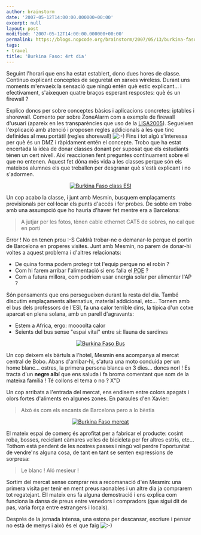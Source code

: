 ```yaml
---
author: brainstorm
date: '2007-05-12T14:00:00.000000+00:00'
excerpt: null
layout: post
modified: '2007-05-12T14:00:00.000000+00:00'
permalink: https://blogs.nopcode.org/brainstorm/2007/05/13/burkina-faso-4rt-dia/
tags:
- travel
title: 'Burkina Faso: 4rt dia'
---
```


Seguint l'horari que ens ha estat establert, dono dues hores de classe. Continuo explicant conceptes de seguretat en xarxes wireless. Durant uns moments m'envaeix la sensació que ningú entén què estic explicant... i efectivament, s'aixequen quatre braços esperant respostes: què és un firewall ?

Explico doncs per sobre conceptes bàsics i aplicacions concretes: iptables i shorewall. Comento per sobre ZoneAlarm com a exemple de firewall d'usuari (apareix en les transparències que uso de la [LISA2005][1]). Segueixen l'explicació amb atenció i proposen regles addicionals a les que tinc definides al meu portàtil (regles shorewall) <img src="http://blogs.nopcode.org/brainstorm/wp-includes/images/smilies/icon_smile.gif" alt=":-)" class="wp-smiley" /> Fins i tot algú s'interessa per què és un DMZ i ràpidament entén el concepte. Trobo que ha estat encertada la idea de donar classes donant per suposat que els estudiants tènen un cert nivell. Així reaccionen fent preguntes contínuament sobre el que no entenen. Aquest fet dòna més vida a les classes perque són els mateixos alumnes els que treballen per desgranar què s'està explicant i no s'adormen.

<div class='flickr_photo'>
  <center>
    <a href="http://www.flickr.com/photos/rvalls/2911370237/" title="Burkina Faso class ESI" target="_blank" class="flickr-image aligncenter"><img src="http://farm4.static.flickr.com/3132/2911370237_d93e9bdc07_m.jpg" alt="Burkina Faso class ESI" class="" /></a>
  </center>
</div>

Un cop acabo la classe, i junt amb Mesmin, busquem emplaçaments provisionals per col·locar els punts d'accés i fer probes. De sobte em trobo amb una assumpció que ho hauria d'haver fet mentre era a Barcelona:

> A jutjar per les fotos, tènen cable ethernet CAT5 de sobres, no cal que en porti

<!--more-->

Error ! No en tenen prou :-S Caldrà trobar-ne o demanar-lo perque el portin de Barcelona en properes visites. Junt amb Mesmin, no parem de donar-hi voltes a aquest problema i d'altres relacionats:

*   De quina forma podem protegir tot l'equip perque no el robin ?
*   Com hi farem arribar l'alimentació si ens falla el <acronym title="Power Over Ethernet">POE</acronym> ?
*   Com a futura millora, com podriem usar energia solar per alimentar l'AP ?

Són pensaments que ens persegueixen durant la resta del dia. També discutim emplaçaments alternatius, material addicional, etc... Tornem amb el bus dels professors de l'ESI, fa una calor terrible dins, la típica d'un cotxe aparcat en plena solana, amb un parell d'agravants:

*   Estem a Africa, ergo: moooolta calor
*   Seients del bus sense "espai vital" entre si: llauna de sardines

<div class='flickr_photo'>
  <center>
    <a href="http://www.flickr.com/photos/rvalls/2911387551/" title="Burkina Faso Bus" target="_blank" class="flickr-image aligncenter"><img src="http://farm4.static.flickr.com/3088/2911387551_8a7d6a30bc_m.jpg" alt="Burkina Faso Bus" class="" /></a>
  </center>
</div>

Un cop deixem els bàrtuls a l'hotel, Mesmin ens acompanya al mercat central de Bobo. Abans d'arribar-hi, s'atura una moto conduida per un home blanc... ostres, la primera persona blanca en 3 dies... doncs norl ! Es tracta d'un **negre albí** que ens saluda i fa broma comentant que som de la mateixa família ! Té collons el tema o no ? X"D

Un cop arribats a l'entrada del mercat, ens endisem entre colors apagats i olors fortes d'aliments en algunes zones. En paraules d'en Xavier:

> Això és com els encants de Barcelona pero a lo bèstia

<div class='flickr_photo'>
  <center>
    <a href="http://www.flickr.com/photos/rvalls/2912246308/" title="Burkina Faso mercat" target="_blank" class="flickr-image aligncenter"><img src="http://farm4.static.flickr.com/3064/2912246308_d75beb00f2_m.jpg" alt="Burkina Faso mercat" class="" /></a>
  </center>
</div>

El mateix espai de comerç és aprofitat per a fabricar el producte: cosint roba, bosses, reciclant càmares velles de bicicleta per fer altres estris, etc... Tothom està pendent de les nostres passes i ningú vol perdre l'oportunitat de vendre'ns alguna cosa, de tant en tant se senten expressions de sorpresa:

> Le blanc ! Aló mesieur !

Sortim del mercat sense comprar res a recomanació d'en Mesmin: una primera visita per tenir en ment preus raonables i un altre dia ja comprarem tot regatejant. Ell mateix ens fa alguna demostració i ens explica com funciona la dansa de preus entre venedors i compradors (que sigui dit de pas, varia força entre estrangers i locals).

Després de la jornada intensa, una estona per descansar, escriure i pensar no està de menys i això és el que faig <img src="http://blogs.nopcode.org/brainstorm/wp-includes/images/smilies/icon_smile.gif" alt=":-)" class="wp-smiley" />

 [1]: http://blogs.nopcode.org/brainstorm/2006/07/19/my-lisa05-summaries-online/